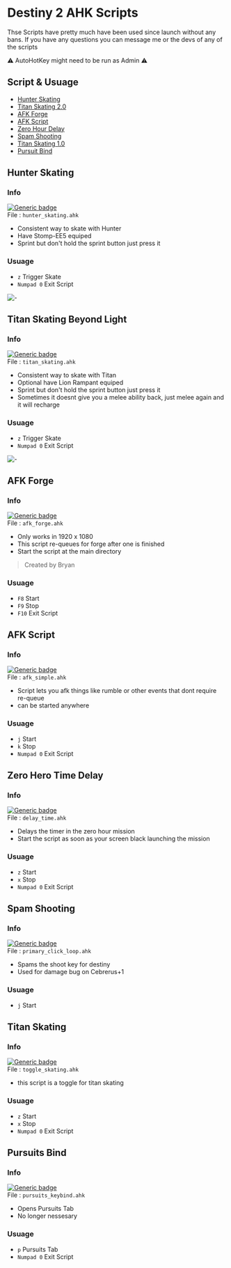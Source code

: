 # Destiny 2 AHK Scripts

Thse Scripts have pretty much have been used since launch without any bans.
If you have any questions you can message me or the devs of any of the scripts

:warning: AutoHotKey might need to be run as Admin :warning:

## Script & Usuage 

- [Hunter Skating](#hunter-skating)
- [Titan Skating 2.0](#titan-skating-beyond-light)
- [AFK Forge](#afk-forge)
- [AFK Script](#afk-script)
- [Zero Hour Delay](#zero-hero-time-delay)
- [Spam Shooting](#spam-shooting)
- [Titan Skating 1.0](#titan-skating)
- [Pursuit Bind](#pursuits-bind)



## Hunter Skating

### Info

[![Generic badge](https://img.shields.io/badge/Status-Working-green.svg)](https://shields.io/)\
File : `hunter_skating.ahk`
- Consistent way to skate with Hunter
- Have Stomp-EE5 equiped
- Sprint but don't hold the sprint button just press it

### Usuage

- `z` Trigger Skate
- `Numpad 0` Exit Script

![-](hunter-s.gif)



## Titan Skating Beyond Light

### Info

[![Generic badge](https://img.shields.io/badge/Status-Working-green.svg)](https://shields.io/)\
File : `titan_skating.ahk`
- Consistent way to skate with Titan
- Optional have Lion Rampant equiped
- Sprint but don't hold the sprint button just press it
- Sometimes it doesnt give you a melee ability back, just melee again and it will recharge

### Usuage

- `z` Trigger Skate
- `Numpad 0` Exit Script

![-](titan-s.gif)




## AFK Forge

### Info

[![Generic badge](https://img.shields.io/badge/Status-Patched-red.svg)](https://shields.io/)\
File : `afk_forge.ahk`
- Only works in 1920 x 1080
- This script re-queues for forge after one is finished
- Start the script at the main directory

> Created by Bryan

### Usuage

- `F8` Start
- `F9` Stop
- `F10` Exit Script



## AFK Script

### Info

[![Generic badge](https://img.shields.io/badge/Status-Working-green.svg)](https://shields.io/)\
File : `afk_simple.ahk`
- Script lets you afk things like rumble or other events that dont require re-queue
- can be started anywhere

### Usuage

- `j` Start
- `k` Stop
- `Numpad 0` Exit Script



## Zero Hero Time Delay

### Info

[![Generic badge](https://img.shields.io/badge/Status-Patched-red.svg)](https://shields.io/)\
File : `delay_time.ahk`
- Delays the timer in the zero hour mission
- Start the script as soon as your screen black launching the mission

### Usuage

- `z` Start
- `x` Stop
- `Numpad 0` Exit Script



## Spam Shooting

### Info
[![Generic badge](https://img.shields.io/badge/Status-Patched-red.svg)](https://shields.io/)\
File : `primary_click_loop.ahk`
- Spams the shoot key for destiny
- Used for damage bug on Cebrerus+1

### Usuage

- `j` Start



## Titan Skating

### Info

[![Generic badge](https://img.shields.io/badge/Status-Patched-red.svg)](https://shields.io/)\
File : `toggle_skating.ahk`
- this script is a toggle for titan skating

### Usuage

- `z` Start
- `x` Stop
- `Numpad 0` Exit Script



## Pursuits Bind

### Info

[![Generic badge](https://img.shields.io/badge/Status-Working-green.svg)](https://shields.io/)\
File : `pursuits_keybind.ahk`
- Opens Pursuits Tab
- No longer nessesary

### Usuage

- `p` Pursuits Tab
- `Numpad 0` Exit Script
